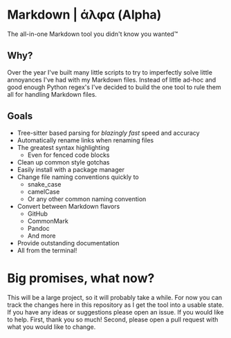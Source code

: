 # Markdown | άλφα (Alpha)

The all-in-one Markdown tool you didn't know you wanted:tm:

## Why?

Over the year I've built many little scripts to try to imperfectly solve little
annoyances I've had with my Markdown files. Instead of little ad-hoc and good
enough Python regex's I've decided to build the one tool to rule them all for
handling Markdown files.

## Goals

- Tree-sitter based parsing for _blazingly fast_ speed and accuracy
- Automatically rename links when renaming files
- The greatest syntax highlighting
  - Even for fenced code blocks
- Clean up common style gotchas
- Easily install with a package manager
- Change file naming conventions quickly to
  - snake_case
  - camelCase
  - Or any other common naming convention
- Convert between Markdown flavors
  - GitHub
  - CommonMark
  - Pandoc
  - And more
- Provide outstanding documentation
- All from the terminal!

# Big promises, what now?

This will be a large project, so it will probably take a while. For now you can
track the changes here in this repository as I get the tool into a usable state.
If you have any ideas or suggestions please open an issue. If you would like to
help. First, thank you so much! Second, please open a pull request with what you
would like to change.
